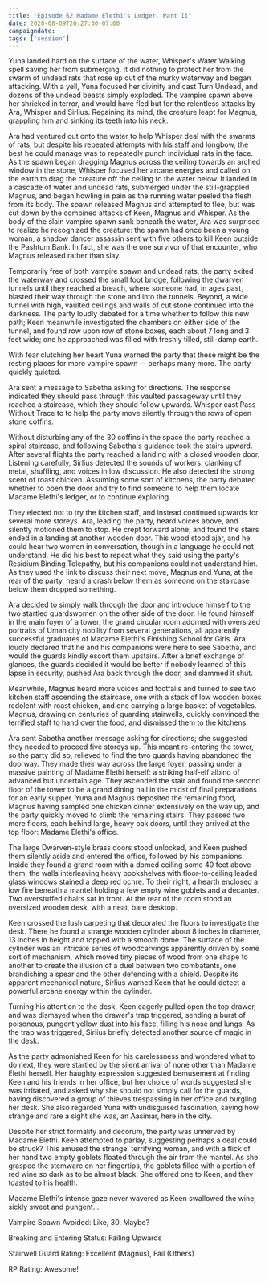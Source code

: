 ```yaml
---
title: "Episode 62 Madame Elethi's Ledger, Part Ii"
date: 2020-08-09T20:27:36-07:00
campaigndate: 
tags: ['session']
---
```


Yuna landed hard on the surface of the water, Whisper's Water Walking spell saving her from
submerging. It did nothing to protect her from the swarm of undead rats that rose up out of the
murky waterway and began attacking. With a yell, Yuna focused her divinity and cast Turn Undead,
and dozens of the undead beasts simply exploded. The vampire spawn above her shrieked in terror, and
would have fled but for the relentless attacks by Ara, Whisper and Sirlius. Regaining its mind, the
creature leapt for Magnus, grappling him and sinking its teeth into his neck.

Ara had ventured out onto the water to help Whisper deal with the swarms of rats, but despite his
repeated attempts with his staff and longbow, the best he could manage was to repeatedly punch
individual rats in the face. As the spawn began dragging Magnus across the ceiling towards an arched
window in the stone, Whisper focused her arcane energies and called on the earth to drag the
creature off the ceiling to the water below. It landed in a cascade of water and undead rats,
submerged under the still-grappled Magnus, and began howling in pain as the running water peeled the
flesh from its body. The spawn released Magnus and attempted to flee, but was cut down by the
combined attacks of Keen, Magnus and Whisper. As the body of the slain vampire spawn sank beneath
the water, Ara was surprised to realize he recognized the creature: the spawn had once been a young
woman, a shadow dancer assassin sent with five others to kill Keen outside the Pashtum Bank. In
fact, she was the one survivor of that encounter, who Magnus released rather than slay.

Temporarily free of both vampire spawn and undead rats, the party exited the waterway and crossed
the small foot bridge, following the dwarven tunnels until they reached a breach, where someone had,
in ages past, blasted their way through the stone and into the tunnels. Beyond, a wide tunnel with
high, vaulted ceilings and walls of cut stone continued into the darkness. The party loudly debated
for a time whether to follow this new path; Keen meanwhile investigated the chambers on either side
of the tunnel, and found row upon row of stone boxes, each about 7 long and 3 feet wide; one he
approached was filled with freshly tilled, still-damp earth. 

With fear clutching her heart Yuna warned the party that these might be the resting places for more
vampire spawn -- perhaps many more. The party quickly quieted.

Ara sent a message to Sabetha asking for directions. The response indicated they should pass through
this vaulted passageway until they reached a staircase, which they should follow upwards. Whisper
cast Pass Without Trace to to help the party move silently through the rows of open stone coffins.

Without disturbing any of the 30 coffins in the space the party reached a spiral staircase, and
following Sabetha's guidance took the stairs upward. After several flights the party reached a
landing with a closed wooden door. Listening carefully, Sirlius detected the sounds of workers:
clanking of metal, shuffling, and voices in low discussion. He also detected the strong scent of
roast chicken. Assuming some sort of kitchens, the party debated whether to open the door and try to
find someone to help them locate Madame Elethi's ledger, or to continue exploring.

They elected not to try the kitchen staff, and instead continued upwards for several more storeys.
Ara, leading the party, heard voices above, and silently motioned them to stop. He crept forward
alone, and found the stairs ended in a landing at another wooden door. This wood stood ajar, and he
could hear two women in conversation, though in a language he could not understand. He did his best
to repeat what they said using the party's Residium Binding Telepathy, but his companions could not
understand him. As they used the link to discuss their next move, Magnus and Yuna, at the rear of
the party, heard a crash below them as someone on the staircase below them dropped something.

Ara decided to simply walk through the door and introduce himself to the two startled guardswomen on
the other side of the door. He found himself in the main foyer of a tower, the grand circular room
adorned with oversized portraits of Uman city nobility from several generations, all apparently
successful graduates of Madame Elethi's Finishing School for Girls. Ara loudly declared that he and
his companions were here to see Sabetha, and would the guards kindly escort them upstairs. After a
brief exchange of glances, the guards decided it would be better if nobody learned of this lapse in
security, pushed Ara back through the door, and slammed it shut.

Meanwhile, Magnus heard more voices and footfalls and turned to see two kitchen staff ascending the
staircase, one with a stack of low wooden boxes redolent with roast chicken, and one carrying a
large basket of vegetables. Magnus, drawing on centuries of guarding stairwells, quickly convinced
the terrified staff to hand over the food, and dismissed them to the kitchens.

Ara sent Sabetha another message asking for directions; she suggested they needed to proceed five
storeys up. This meant re-entering the tower, so the party did so, relieved to find the two guards
having abandoned the doorway. They made their way across the large foyer, passing under a massive
painting of Madame Elethi herself: a striking half-elf albino of advanced but uncertain age. They
ascended the stair and found the second floor of the tower to be a grand dining hall in the midst of
final preparations for an early supper. Yuna and Magnus deposited the remaining food, Magnus having 
sampled one chicken dinner extensively on the way up, and the party quickly moved to climb the
remaining stairs. They passed two more floors, each behind large, heavy oak doors, until they
arrived at the top floor: Madame Elethi's office.

The large Dwarven-style brass doors stood unlocked, and Keen pushed them silently aside and entered
the office, followed by his companions. Inside they found a grand room with a domed ceiling some 40
feet above them, the walls interleaving heavy bookshelves with floor-to-ceiling leaded glass windows
stained a deep red ochre. To their right, a hearth enclosed a low fire beneath a mantel holding a
few empty wine goblets and a decanter. Two overstuffed chairs sat in front. At the rear of the room
stood an oversized wooden desk, with a neat, bare desktop.

Keen crossed the lush carpeting that decorated the floors to investigate the desk. There he found a
strange wooden cylinder about 8 inches in diameter, 13 inches in height and topped with a smooth
dome. The surface of the cylinder was an intricate series of woodcarvings apparently driven by some
sort of mechanism, which moved tiny pieces of wood from one shape to another to create the illusion
of a duel between two combatants, one brandishing a spear and the other defending with a shield.
Despite its apparent mechanical nature, Sirlius warned Keen that he could detect a powerful arcane
energy within the cylinder.

Turning his attention to the desk, Keen eagerly pulled open the top drawer, and was dismayed when
the drawer's trap triggered, sending a burst of poisonous, pungent yellow dust into his face,
filling his nose and lungs. As the trap was triggered, Sirlius briefly detected another source of
magic in the desk.

As the party admonished Keen for his carelessness and wondered what to do next, they were startled
by the silent arrival of none other than Madame Elethi herself. Her haughty expression suggested
bemusement at finding Keen and his friends in her office, but her choice of words suggested she was
irritated, and asked why she should not simply call for the guards, having discovered a group of
thieves trespassing in her office and burgling her desk. She also regarded Yuna with undisguised
fascination, saying how strange and rare a sight she was, an Aasimar, here in the city.

Despite her strict formality and decorum, the party was unnerved by Madame Elethi. Keen attempted to
parlay, suggesting perhaps a deal could be struck? This amused the strange, terrifying woman, and
with a flick of her hand two empty goblets floated through the air from the mantel. As she grasped
the stemware on her fingertips, the goblets filled with a portion of red wine so dark as to be
almost black. She offered one to Keen, and they toasted to his health.

Madame Elethi's intense gaze never wavered as Keen swallowed the wine, sickly sweet and pungent...


Vampire Spawn Avoided: Like, 30, Maybe?

Breaking and Entering Status: Failing Upwards

Stairwell Guard Rating: Excellent (Magnus), Fail (Others)

RP Rating: Awesome!
